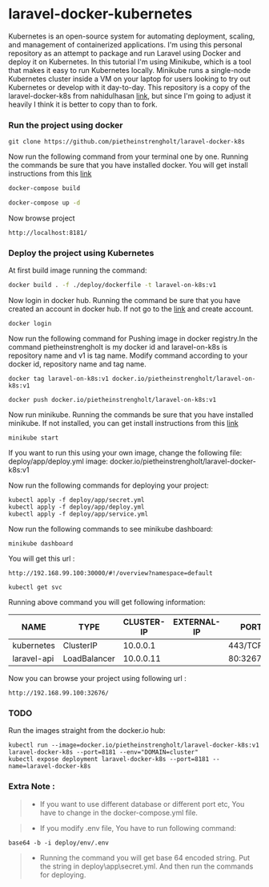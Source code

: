 # laravel-docker-kubernetes

Kubernetes is an open-source system for automating deployment, scaling, and management of containerized applications. I'm using this personal repository as an attempt to package and run Laravel using Docker and deploy it on Kubernetes. In this tutorial I'm using Minikube, which is a tool that makes it easy to run Kubernetes locally. Minikube runs a single-node Kubernetes cluster inside a VM on your laptop for users looking to try out Kubernetes or develop with it day-to-day. This repository is a copy of the laravel-docker-k8s from nahidulhasan [link](https://github.com/nahidulhasan/laravel-docker-k8s), but since I'm going to adjust it heavily I think it is better to copy than to fork.


### Run the project using docker

``` 
git clone https://github.com/pietheinstrengholt/laravel-docker-k8s
```
 
 Now run the following command from your terminal one by one. Running the commands be sure that you have installed docker. You will get install instructions from this
 [link](https://docs.docker.com/)

```sh
docker-compose build
```

```sh
docker-compose up -d
```

Now browse project 

 ```
 http://localhost:8181/
```
 
### Deploy the project using Kubernetes

At first build image running the command:

```sh
docker build . -f ./deploy/dockerfile -t laravel-on-k8s:v1
```

Now login in docker hub. Running the command be sure that you have created an account in docker hub. If not go to the [link](https://hub.docker.com/) and create account.

 ```
 docker login
 ```

Now run the following command for Pushing image in docker registry.In the command pietheinstrengholt is my docker id and laravel-on-k8s is repository name and v1 is tag name. Modify command according to your docker id, repository name and tag name.

```
docker tag laravel-on-k8s:v1 docker.io/pietheinstrengholt/laravel-on-k8s:v1
```

```
docker push docker.io/pietheinstrengholt/laravel-on-k8s:v1
```

Now run minikube. Running the commands be sure that you have installed minikube. If not installed, you can get install instructions from this [link](https://kubernetes.io/docs/tasks/tools/install-minikube/)

```
minikube start
```

If you want to run this using your own image, change the following file: deploy/app/deploy.yml
image: docker.io/pietheinstrengholt/laravel-docker-k8s:v1

Now run the following commands for deploying your project:

```
kubectl apply -f deploy/app/secret.yml
kubectl apply -f deploy/app/deploy.yml
kubectl apply -f deploy/app/service.yml
``` 

Now run the following commands to see minikube dashboard:

```
minikube dashboard
```

You will get this url :

```
http://192.168.99.100:30000/#!/overview?namespace=default
```


``` 
kubectl get svc
```

Running above command you will get following information:


NAME     |     TYPE      |     CLUSTER-IP  |  EXTERNAL-IP   |  PORT(S)   |     AGE
---------|---------------|-----------------|----------------|------------|----------
kubernetes  |  ClusterIP  |    10.0.0.1   |  <none>      |  443/TCP      |  27d
laravel-api  | LoadBalancer  | 10.0.0.11  |  <pending>   |  80:32676/TCP  |  4m


Now you can browse your project using following url :

```
http://192.168.99.100:32676/
``` 

### TODO
Run the images straight from the docker.io hub:

```
kubectl run --image=docker.io/pietheinstrengholt/laravel-docker-k8s:v1 laravel-docker-k8s --port=8181 --env="DOMAIN=cluster"
kubectl expose deployment laravel-docker-k8s --port=8181 --name=laravel-docker-k8s
```

### Extra Note :

> - If you want to use different database or different port etc, You have to change in the docker-compose.yml file.

> - If you modify .env file, You have to run following command:

```  
base64 -b -i deploy/env/.env
```

> - Running the command you will get base 64 encoded string. Put the string in deploy\app\secret.yml. And then run the commands for deploying.


